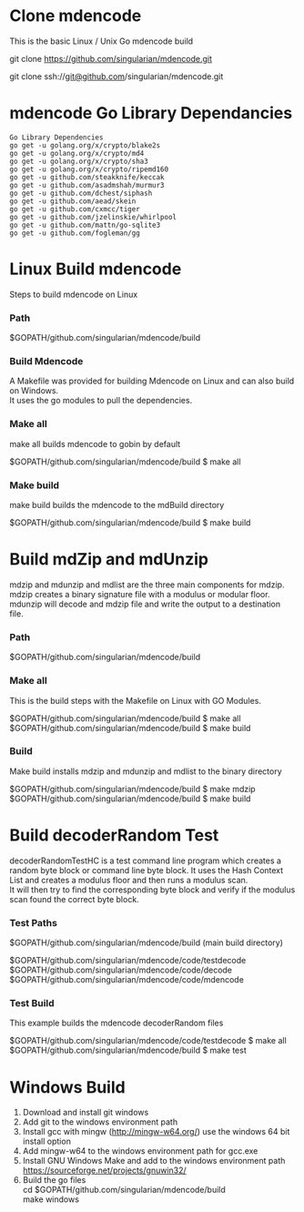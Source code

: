 # Clone mdencode

This is the basic Linux / Unix Go mdencode build

git clone https://github.com/singularian/mdencode.git  

git clone ssh://git@github.com/singularian/mdencode.git  

# mdencode Go Library Dependancies

```
Go Library Dependencies
go get -u golang.org/x/crypto/blake2s
go get -u golang.org/x/crypto/md4
go get -u golang.org/x/crypto/sha3
go get -u golang.org/x/crypto/ripemd160
go get -u github.com/steakknife/keccak
go get -u github.com/asadmshah/murmur3
go get -u github.com/dchest/siphash
go get -u github.com/aead/skein
go get -u github.com/cxmcc/tiger
go get -u github.com/jzelinskie/whirlpool
go get -u github.com/mattn/go-sqlite3
go get -u github.com/fogleman/gg
```

# Linux Build mdencode

Steps to build mdencode on Linux

### Path
$GOPATH/github.com/singularian/mdencode/build  

### Build Mdencode

A Makefile was provided for building Mdencode on Linux and can also build on Windows.  
It uses the go modules to pull the dependencies.  

### Make all

make all builds mdencode to gobin by default  

$GOPATH/github.com/singularian/mdencode/build $ make all  

### Make build

make build builds the mdencode to the mdBuild directory  

$GOPATH/github.com/singularian/mdencode/build $ make build  

# Build mdZip and mdUnzip

mdzip and mdunzip and mdlist are the three main components for mdzip.
mdzip creates a binary signature file with a modulus or modular floor.
mdunzip will decode and mdzip file and write the output to a destination file.


### Path

$GOPATH/github.com/singularian/mdencode/build

### Make all

This is the build steps with the Makefile on Linux with GO Modules.

$GOPATH/github.com/singularian/mdencode/build $ make all  
$GOPATH/github.com/singularian/mdencode/build $ make build   

### Build

Make build installs mdzip and mdunzip and mdlist to the binary directory  

$GOPATH/github.com/singularian/mdencode/build $ make mdzip   
$GOPATH/github.com/singularian/mdencode/build $ make build   

# Build decoderRandom Test

decoderRandomTestHC is a test command line program which creates a random byte block or command line byte block. 
It uses the Hash Context List and creates a modulus floor and then runs a modulus scan.   
It will then try to find the corresponding byte block and verify if the modulus scan found the correct byte block.  

### Test Paths

$GOPATH/github.com/singularian/mdencode/build   (main build directory)  

$GOPATH/github.com/singularian/mdencode/code/testdecode  
$GOPATH/github.com/singularian/mdencode/code/decode  
$GOPATH/github.com/singularian/mdencode/code/mdencode  

### Test Build 

This example builds the mdencode decoderRandom files   

$GOPATH/github.com/singularian/mdencode/code/testdecode $ make all  
$GOPATH/github.com/singularian/mdencode/build $ make test  


# Windows Build

1) Download and install git windows  
2) Add git to the windows environment path  
3) Install gcc with mingw (http://mingw-w64.org/) use the windows 64 bit install option  
4) Add mingw-w64 to the windows environment path for gcc.exe  
4) Install GNU Windows Make and add to the windows environment path  
   https://sourceforge.net/projects/gnuwin32/  
5) Build the go files   
   cd $GOPATH/github.com/singularian/mdencode/build  
   make windows  
